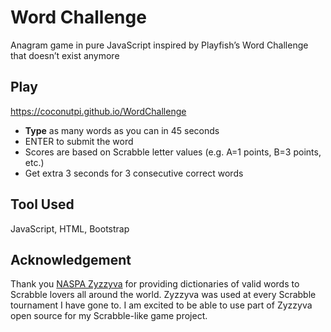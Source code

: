 # Word Challenge

Anagram game in pure JavaScript inspired by Playfish’s Word Challenge that doesn’t exist anymore

## Play

https://coconutpi.github.io/WordChallenge

* **Type** as many words as you can in 45 seconds
* ENTER to submit the word
* Scores are based on Scrabble letter values (e.g. A=1 points, B=3 points, etc.)
* Get extra 3 seconds for 3 consecutive correct words

## Tool Used

JavaScript, HTML, Bootstrap

## Acknowledgement

Thank you [NASPA Zyzzyva](https://github.com/boshvark/zyzzyva-pc) for providing dictionaries of valid words to Scrabble lovers all around the world. Zyzzyva was used at every Scrabble tournament I have gone to. I am excited to be able to use part of Zyzzyva open source for my Scrabble-like game project.